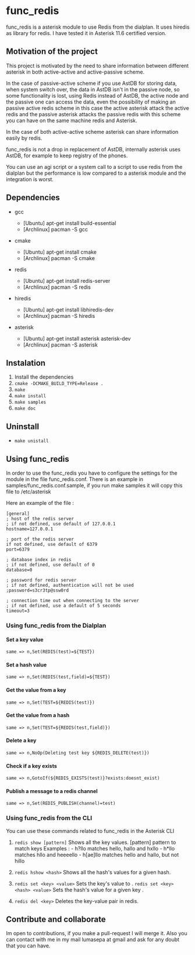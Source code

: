 # func_redis

func_redis is a asterisk module to use Redis from the dialplan.
It uses hiredis as library for redis.
I have tested it in Asterisk 11.6 certified version.

## Motivation of the project

This project is motivated by the need to share information between different
asterisk in both active-active and active-passive scheme.

In the case of passive-active scheme if you use AstDB for storing data, 
when system switch over, the data in AstDB isn't in the passive node,
so some functionality is lost, using Redis instead of AstDB, the active
node and the passive one can access the data, even the possibility of 
making an passive active redis scheme in this case the active asterisk 
attack the active redis and the passive asterisk attacks the passive 
redis with this scheme you can have on the same machine redis and Asterisk.

In the case of both active-active scheme asterisk can share information easily by redis.

func_redis is not a drop in replacement of AstDB, internally asterisk uses AstDB,
for example to keep registry of the phones.

You can use an agi script or a system call to a script to use redis from the dialplan
but the performance is low compared to a asterisk module and the integration is worst.

## Dependencies
- gcc
    - [Ubuntu] apt-get install build-essential
    - [Archlinux] pacman -S gcc
    
- cmake
    - [Ubuntu] apt-get install cmake
    - [Archlinux] pacman -S cmake
    
- redis
     - [Ubuntu] apt-get install redis-server
     - [Archlinux] pacman -S redis

- hiredis
    - [Ubuntu] apt-get install libhiredis-dev
    - [Archlinux] pacman -S hiredis
    
- asterisk
    - [Ubuntu] apt-get install asterisk asterisk-dev
    - [Archlinux] pacman -S asterisk

        
## Instalation
1. Install the dependencies
2. ```cmake -DCMAKE_BUILD_TYPE=Release .```
3. ```make```
4. ```make install```
5. ```make samples```
6. ```make doc```


## Uninstall 
- ```make unistall```

## Using func_redis

In order to use the func_redis you have to configure the settings for the module 
in the file func_redis.conf. There is an example in samples/func_redis.conf.sample, if you 
run make samples it will copy this file to /etc/asterisk

Here an example of the file :

```
[general]
; host of the redis server
; if not defined, use default of 127.0.0.1
hostname=127.0.0.1

; port of the redis server
if not defined, use default of 6379
port=6379

; database index in redis
; if not defined, use default of 0
database=0

; password for redis server
; if not defined, authentication will not be used
;password=s3cr3tp@ssw0rd

; connection time out when connecting to the server
; if not defined, use a default of 5 seconds
timeout=3
```


### Using func_redis from the Dialplan

#### Set a key value
```same => n,Set(REDIS(test)=${TEST})```

#### Set a hash value
```same => n,Set(REDIS(test,field)=${TEST})```

#### Get the value from a key
```same => n,Set(TEST=${REDIS(test)})```

#### Get the value from a hash
```same => n,Set(TEST=${REDIS(test,field)})```

#### Delete a key
```same => n,NoOp(Deleting test key ${REDIS_DELETE(test)})```

#### Check if a key exists
```same => n,GotoIf(${REDIS_EXISTS(test)}?exists:doesnt_exist)```

#### Publish a message to a redis channel
```same => n,Set(REDIS_PUBLISH(channel)=test)```

### Using func_redis from the CLI

You can use these commands related to func_redis in the Asterisk CLI 

1. ```redis show [pattern]```
    Shows all the key values.
    [pattern] pattern to match keys
    Examples :
        - h?llo matches hello, hallo and hxllo
        - h*llo matches hllo and heeeello
        - h[ae]llo matches hello and hallo, but not hillo

2. ```redis hshow <hash>```
    Shows all the hash's values for a given hash.
    
3. ```redis set <key> <value>```
    Sets the key's <key> value to <value>.
   ```redis set <key> <hash> <value>```
    Sets the hash's <hash> value <value> for a given key <key>.
    
4. ```redis del <key>```
    Deletes the key-value pair in redis.


## Contribute and collaborate

Im open to contributions, if you make a pull-request I will merge it.
Also you can contact with me in my mail lumasepa at gmail and ask for
any doubt that you can have.

